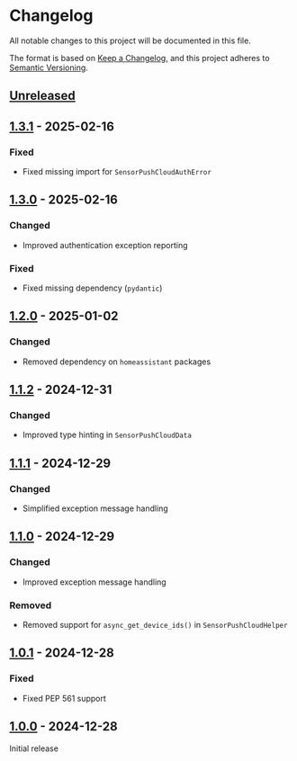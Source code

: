 # Changelog

All notable changes to this project will be documented in this file.

The format is based on [Keep a Changelog](https://keepachangelog.com/en/1.0.0/),
and this project adheres to [Semantic Versioning](https://semver.org/spec/v2.0.0.html).

## [Unreleased]

## [1.3.1] - 2025-02-16

### Fixed

- Fixed missing import for `SensorPushCloudAuthError`

## [1.3.0] - 2025-02-16

### Changed

- Improved authentication exception reporting

### Fixed

- Fixed missing dependency (`pydantic`)

## [1.2.0] - 2025-01-02

### Changed

- Removed dependency on `homeassistant` packages

## [1.1.2] - 2024-12-31

### Changed

- Improved type hinting in `SensorPushCloudData`

## [1.1.1] - 2024-12-29

### Changed

- Simplified exception message handling

## [1.1.0] - 2024-12-29

### Changed

- Improved exception message handling

### Removed

- Removed support for `async_get_device_ids()` in `SensorPushCloudHelper`

## [1.0.1] - 2024-12-28

### Fixed

- Fixed PEP 561 support

## [1.0.0] - 2024-12-28

Initial release

[Unreleased]: https://github.com/sstallion/sensorpush-ha/compare/v1.3.1...HEAD
[1.3.1]: https://github.com/sstallion/sensorpush-ha/releases/tag/v1.3.1
[1.3.0]: https://github.com/sstallion/sensorpush-ha/releases/tag/v1.3.0
[1.2.0]: https://github.com/sstallion/sensorpush-ha/releases/tag/v1.2.0
[1.1.2]: https://github.com/sstallion/sensorpush-ha/releases/tag/v1.1.2
[1.1.1]: https://github.com/sstallion/sensorpush-ha/releases/tag/v1.1.1
[1.1.0]: https://github.com/sstallion/sensorpush-ha/releases/tag/v1.1.0
[1.0.1]: https://github.com/sstallion/sensorpush-ha/releases/tag/v1.0.1
[1.0.0]: https://github.com/sstallion/sensorpush-ha/releases/tag/v1.0.0

